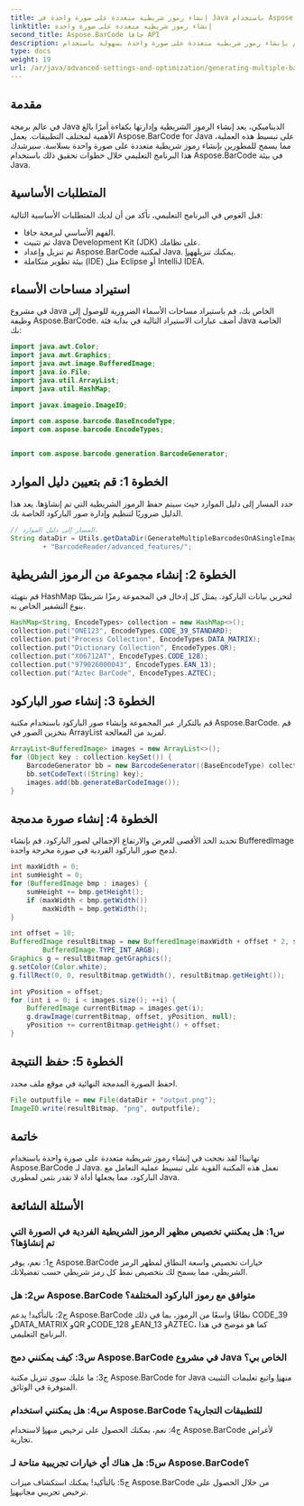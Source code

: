 ```yaml
---
title: إنشاء رموز شريطية متعددة على صورة واحدة في Java باستخدام Aspose.BarCode
linktitle: إنشاء رموز شريطية متعددة على صورة واحدة
second_title: Aspose.BarCode جافا API
description: قم بإنشاء رموز شريطية متعددة على صورة واحدة بسهولة باستخدام Aspose.BarCode لـ Java. اتبع دليلنا خطوة بخطوة للتكامل السلس.
type: docs
weight: 19
url: /ar/java/advanced-settings-and-optimization/generating-multiple-barcodes-single-image/
---
```

## مقدمة

في عالم برمجة Java الديناميكي، يعد إنشاء الرموز الشريطية وإدارتها بكفاءة أمرًا بالغ الأهمية لمختلف التطبيقات. يعمل Aspose.BarCode for Java على تبسيط هذه العملية، مما يسمح للمطورين بإنشاء رموز شريطية متعددة على صورة واحدة بسلاسة. سيرشدك هذا البرنامج التعليمي خلال خطوات تحقيق ذلك باستخدام Aspose.BarCode في بيئة Java.

## المتطلبات الأساسية

قبل الغوص في البرنامج التعليمي، تأكد من أن لديك المتطلبات الأساسية التالية:

- الفهم الأساسي لبرمجة جافا.
- تم تثبيت Java Development Kit (JDK) على نظامك.
- تم تنزيل وإعداد Aspose.BarCode لمكتبة Java. يمكنك تنزيله[هنا](https://releases.aspose.com/barcode/java/).
- بيئة تطوير متكاملة (IDE) مثل Eclipse أو IntelliJ IDEA.

## استيراد مساحات الأسماء

في مشروع Java الخاص بك، قم باستيراد مساحات الأسماء الضرورية للوصول إلى وظيفة Aspose.BarCode. أضف عبارات الاستيراد التالية في بداية فئة Java الخاصة بك:

```java
import java.awt.Color;
import java.awt.Graphics;
import java.awt.image.BufferedImage;
import java.io.File;
import java.util.ArrayList;
import java.util.HashMap;

import javax.imageio.ImageIO;

import com.aspose.barcode.BaseEncodeType;
import com.aspose.barcode.EncodeTypes;


import com.aspose.barcode.generation.BarcodeGenerator;
```

## الخطوة 1: قم بتعيين دليل الموارد

حدد المسار إلى دليل الموارد حيث سيتم حفظ الرموز الشريطية التي تم إنشاؤها. يعد هذا الدليل ضروريًا لتنظيم وإدارة صور الباركود الخاصة بك.

```java
// المسار إلى دليل الموارد.
String dataDir = Utils.getDataDir(GenerateMultipleBarcodesOnASingleImage.class)
        + "BarcodeReader/advanced_features/";
```

## الخطوة 2: إنشاء مجموعة من الرموز الشريطية

قم بتهيئة HashMap لتخزين بيانات الباركود. يمثل كل إدخال في المجموعة رمزًا شريطيًا بنوع التشفير الخاص به.

```java
HashMap<String, EncodeTypes> collection = new HashMap<>();
collection.put("ONE123", EncodeTypes.CODE_39_STANDARD);
collection.put("Process Collection", EncodeTypes.DATA_MATRIX);
collection.put("Dictionary Collection", EncodeTypes.QR);
collection.put("X06712AT", EncodeTypes.CODE_128);
collection.put("979026000043", EncodeTypes.EAN_13);
collection.put("Aztec BarCode", EncodeTypes.AZTEC);
```

## الخطوة 3: إنشاء صور الباركود

قم بالتكرار عبر المجموعة وإنشاء صور الباركود باستخدام مكتبة Aspose.BarCode. قم بتخزين الصور في ArrayList لمزيد من المعالجة.

```java
ArrayList<BufferedImage> images = new ArrayList<>();
for (Object key : collection.keySet()) {
    BarcodeGenerator bb = new BarcodeGenerator((BaseEncodeType) collection.get(key));
    bb.setCodeText((String) key);
    images.add(bb.generateBarCodeImage());
}
```

## الخطوة 4: إنشاء صورة مدمجة

تحديد الحد الأقصى للعرض والارتفاع الإجمالي لصور الباركود. قم بإنشاء BufferedImage لدمج صور الباركود الفردية في صورة مخرجة واحدة.

```java
int maxWidth = 0;
int sumHeight = 0;
for (BufferedImage bmp : images) {
    sumHeight += bmp.getHeight();
    if (maxWidth < bmp.getWidth())
        maxWidth = bmp.getWidth();
}

int offset = 10;
BufferedImage resultBitmap = new BufferedImage(maxWidth + offset * 2, sumHeight + offset * images.size(),
        BufferedImage.TYPE_INT_ARGB);
Graphics g = resultBitmap.getGraphics();
g.setColor(Color.white);
g.fillRect(0, 0, resultBitmap.getWidth(), resultBitmap.getHeight());

int yPosition = offset;
for (int i = 0; i < images.size(); ++i) {
    BufferedImage currentBitmap = images.get(i);
    g.drawImage(currentBitmap, offset, yPosition, null);
    yPosition += currentBitmap.getHeight() + offset;
}
```
## الخطوة 5: حفظ النتيجة

احفظ الصورة المدمجة النهائية في موقع ملف محدد.

```java
File outputfile = new File(dataDir + "output.png");
ImageIO.write(resultBitmap, "png", outputfile);
```

## خاتمة

تهانينا! لقد نجحت في إنشاء رموز شريطية متعددة على صورة واحدة باستخدام Aspose.BarCode لـ Java. تعمل هذه المكتبة القوية على تبسيط عملية التعامل مع الباركود، مما يجعلها أداة لا تقدر بثمن لمطوري Java.

## الأسئلة الشائعة

### س1: هل يمكنني تخصيص مظهر الرموز الشريطية الفردية في الصورة التي تم إنشاؤها؟

ج1: نعم، يوفر Aspose.BarCode خيارات تخصيص واسعة النطاق لمظهر الرمز الشريطي، مما يسمح لك بتخصيص نمط كل رمز شريطي حسب تفضيلاتك.

### س2: هل Aspose.BarCode متوافق مع رموز الباركود المختلفة؟

ج2: بالتأكيد! يدعم Aspose.BarCode نطاقًا واسعًا من الرموز، بما في ذلك CODE_39 وDATA_MATRIX وQR وCODE_128 وEAN_13 وAZTEC، كما هو موضح في هذا البرنامج التعليمي.

### س3: كيف يمكنني دمج Aspose.BarCode في مشروع Java الخاص بي؟

 ج3: ما عليك سوى تنزيل مكتبة Aspose.BarCode for Java من[هنا](https://releases.aspose.com/barcode/java/) واتبع تعليمات التثبيت المتوفرة في الوثائق.

### س4: هل يمكنني استخدام Aspose.BarCode للتطبيقات التجارية؟

 ج4: نعم، يمكنك الحصول على ترخيص من[هنا](https://purchase.aspose.com/buy) لاستخدام Aspose.BarCode لأغراض تجارية.

### س5: هل هناك أي خيارات تجريبية متاحة لـ Aspose.BarCode؟

 ج5: بالتأكيد! يمكنك استكشاف ميزات Aspose.BarCode من خلال الحصول على ترخيص تجريبي مجاني[هنا](https://releases.aspose.com/).